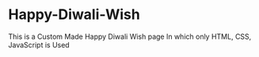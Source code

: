 # Happy-Diwali-Wish
This is a Custom Made Happy Diwali Wish page In which only HTML, CSS, JavaScript is Used

